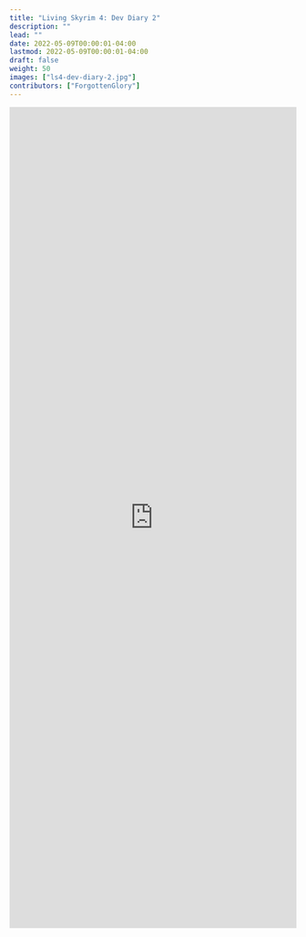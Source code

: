 ```yaml
---
title: "Living Skyrim 4: Dev Diary 2"
description: ""
lead: ""
date: 2022-05-09T00:00:01-04:00
lastmod: 2022-05-09T00:00:01-04:00
draft: false
weight: 50
images: ["ls4-dev-diary-2.jpg"]
contributors: ["ForgottenGlory"]
---
```


<iframe frameborder="0" class="juxtapose" width="100%" height="1440" src="https://cdn.knightlab.com/libs/juxtapose/latest/embed/index.html?uid=579e92bc-cffc-11ec-b5bb-6595d9b17862"></iframe>